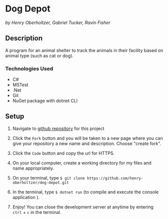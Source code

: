 # Dog Depot
_by Henry Oberholtzer, Gabriel Tucker, Ravin Fisher_

## Description
A program for an animal shelter to track the animals in their facility based on animal type (such as cat or dog).

### Technologies Used

* C#
* MSTest
* .Net
* Git
* NuGet package with dotnet CLI

## Setup

1. Navigate to [github repository](https://github.com/henry-oberholtzer/dog-depot) for this project 

2. Click the `Fork` button and  you will be taken to a new page where you can give your repository a new name and description. Choose "create fork".

3. Click the `Code` button and copy the url for HTTPS.

4. On your local computer, create a working directory for my files and name appropriately.

5. On your terminal, type `$ git clone https://github.com/henry-oberholtzer/dog-depot.git`

6. In the terminal, type `$ dotnet run` (to compile and execute the console application ).

7. Enjoy!  You can close the development server at anytime by entering `ctrl` + `c` in the terminal.
